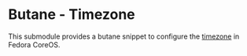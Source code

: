 # Butane - Timezone

This submodule provides a butane snippet to configure the [timezone](https://docs.fedoraproject.org/en-US/fedora-coreos/time-zone/#_setting_the_time_zone_via_ignition) in Fedora CoreOS.
